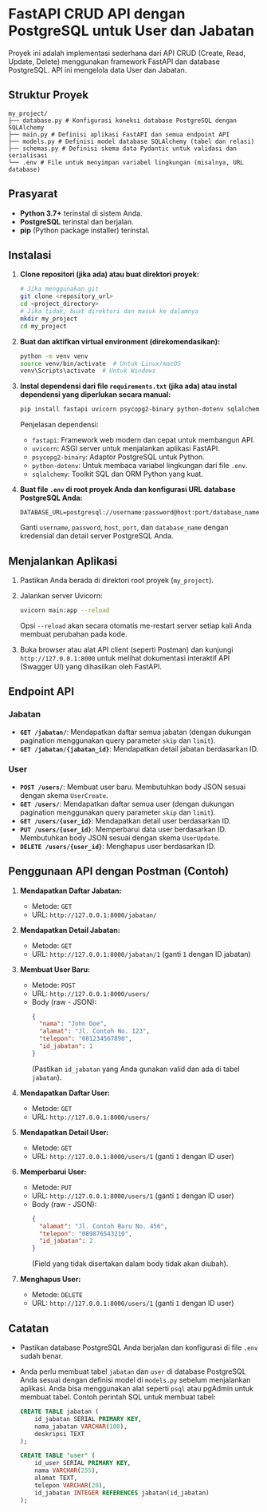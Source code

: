 # FastAPI CRUD API dengan PostgreSQL untuk User dan Jabatan

Proyek ini adalah implementasi sederhana dari API CRUD (Create, Read, Update, Delete) menggunakan framework FastAPI dan database PostgreSQL. API ini mengelola data User dan Jabatan.

## Struktur Proyek

```
my_project/
├── database.py # Konfigurasi koneksi database PostgreSQL dengan SQLAlchemy
├── main.py # Definisi aplikasi FastAPI dan semua endpoint API
├── models.py # Definisi model database SQLAlchemy (tabel dan relasi)
├── schemas.py # Definisi skema data Pydantic untuk validasi dan serialisasi
└── .env # File untuk menyimpan variabel lingkungan (misalnya, URL database)
```

## Prasyarat

- **Python 3.7+** terinstal di sistem Anda.
- **PostgreSQL** terinstal dan berjalan.
- **pip** (Python package installer) terinstal.

## Instalasi

1.  **Clone repositori (jika ada) atau buat direktori proyek:**

    ```bash
    # Jika menggunakan git
    git clone <repository_url>
    cd <project_directory>
    # Jika tidak, buat direktori dan masuk ke dalamnya
    mkdir my_project
    cd my_project
    ```

2.  **Buat dan aktifkan virtual environment (direkomendasikan):**

    ```bash
    python -m venv venv
    source venv/bin/activate  # Untuk Linux/macOS
    venv\Scripts\activate  # Untuk Windows
    ```

3.  **Instal dependensi dari file `requirements.txt` (jika ada) atau instal dependensi yang diperlukan secara manual:**

    ```bash
    pip install fastapi uvicorn psycopg2-binary python-dotenv sqlalchemy
    ```

    Penjelasan dependensi:

    - `fastapi`: Framework web modern dan cepat untuk membangun API.
    - `uvicorn`: ASGI server untuk menjalankan aplikasi FastAPI.
    - `psycopg2-binary`: Adaptor PostgreSQL untuk Python.
    - `python-dotenv`: Untuk membaca variabel lingkungan dari file `.env`.
    - `sqlalchemy`: Toolkit SQL dan ORM Python yang kuat.

4.  **Buat file `.env` di root proyek Anda dan konfigurasi URL database PostgreSQL Anda:**

    ```
    DATABASE_URL=postgresql://username:password@host:port/database_name
    ```

    Ganti `username`, `password`, `host`, `port`, dan `database_name` dengan kredensial dan detail server PostgreSQL Anda.

## Menjalankan Aplikasi

1.  Pastikan Anda berada di direktori root proyek (`my_project`).

2.  Jalankan server Uvicorn:

    ```bash
    uvicorn main:app --reload
    ```

    Opsi `--reload` akan secara otomatis me-restart server setiap kali Anda membuat perubahan pada kode.

3.  Buka browser atau alat API client (seperti Postman) dan kunjungi `http://127.0.0.1:8000` untuk melihat dokumentasi interaktif API (Swagger UI) yang dihasilkan oleh FastAPI.

## Endpoint API

### Jabatan

- **`GET /jabatan/`**: Mendapatkan daftar semua jabatan (dengan dukungan pagination menggunakan query parameter `skip` dan `limit`).
- **`GET /jabatan/{jabatan_id}`**: Mendapatkan detail jabatan berdasarkan ID.

### User

- **`POST /users/`**: Membuat user baru. Membutuhkan body JSON sesuai dengan skema `UserCreate`.
- **`GET /users/`**: Mendapatkan daftar semua user (dengan dukungan pagination menggunakan query parameter `skip` dan `limit`).
- **`GET /users/{user_id}`**: Mendapatkan detail user berdasarkan ID.
- **`PUT /users/{user_id}`**: Memperbarui data user berdasarkan ID. Membutuhkan body JSON sesuai dengan skema `UserUpdate`.
- **`DELETE /users/{user_id}`**: Menghapus user berdasarkan ID.

## Penggunaan API dengan Postman (Contoh)

1.  **Mendapatkan Daftar Jabatan:**

    - Metode: `GET`
    - URL: `http://127.0.0.1:8000/jabatan/`

2.  **Mendapatkan Detail Jabatan:**

    - Metode: `GET`
    - URL: `http://127.0.0.1:8000/jabatan/1` (ganti `1` dengan ID jabatan)

3.  **Membuat User Baru:**

    - Metode: `POST`
    - URL: `http://127.0.0.1:8000/users/`
    - Body (raw - JSON):
      ```json
      {
        "nama": "John Doe",
        "alamat": "Jl. Contoh No. 123",
        "telepon": "081234567890",
        "id_jabatan": 1
      }
      ```
      (Pastikan `id_jabatan` yang Anda gunakan valid dan ada di tabel `jabatan`).

4.  **Mendapatkan Daftar User:**

    - Metode: `GET`
    - URL: `http://127.0.0.1:8000/users/`

5.  **Mendapatkan Detail User:**

    - Metode: `GET`
    - URL: `http://127.0.0.1:8000/users/1` (ganti `1` dengan ID user)

6.  **Memperbarui User:**

    - Metode: `PUT`
    - URL: `http://127.0.0.1:8000/users/1` (ganti `1` dengan ID user)
    - Body (raw - JSON):
      ```json
      {
        "alamat": "Jl. Contoh Baru No. 456",
        "telepon": "089876543210",
        "id_jabatan": 2
      }
      ```
      (Field yang tidak disertakan dalam body tidak akan diubah).

7.  **Menghapus User:**
    - Metode: `DELETE`
    - URL: `http://127.0.0.1:8000/users/1` (ganti `1` dengan ID user)

## Catatan

- Pastikan database PostgreSQL Anda berjalan dan konfigurasi di file `.env` sudah benar.
- Anda perlu membuat tabel `jabatan` dan `user` di database PostgreSQL Anda sesuai dengan definisi model di `models.py` sebelum menjalankan aplikasi. Anda bisa menggunakan alat seperti `psql` atau pgAdmin untuk membuat tabel. Contoh perintah SQL untuk membuat tabel:

  ```sql
  CREATE TABLE jabatan (
      id_jabatan SERIAL PRIMARY KEY,
      nama_jabatan VARCHAR(100),
      deskripsi TEXT
  );

  CREATE TABLE "user" (
      id_user SERIAL PRIMARY KEY,
      nama VARCHAR(255),
      alamat TEXT,
      telepon VARCHAR(20),
      id_jabatan INTEGER REFERENCES jabatan(id_jabatan)
  );
  ```
